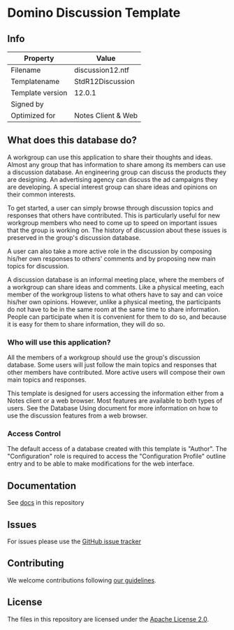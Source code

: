 # Domino Discussion Template 

## Info
Property | Value   
---|---
Filename | discussion12.ntf
Templatename | StdR12Discussion
Template version | 12.0.1
Signed by | 
Optimized for | Notes Client & Web

## What does this database do?

A workgroup can use this application to share their thoughts and ideas.  Almost any group that has information to share among its members can use a discussion database.  An engineering group can discuss the products they are designing.  An advertising agency can discuss the ad campaigns they are developing.  A special interest group can share ideas and opinions on their common interests.

To get started, a user can simply browse through discussion topics and responses that others have contributed.  This is particularly useful for new workgroup members who need to come up to speed on important issues that the group is working on.  The history of discussion about these issues is preserved in the group's discussion database.

A user can also take a more active role in the discussion by composing his/her own responses to others' comments and by proposing new main topics for discussion.

A discussion database is an informal meeting place, where the members of a workgroup can share ideas and comments.  Like a physical meeting, each member of the workgroup listens to what others have to say and can voice his/her own opinions.  However, unlike a physical meeting, the participants do not have to be in the same room at the same time to share information.  People can participate when it is convenient for them to do so, and because it is easy for them to share information, they will do so.

### Who will use this application?

All the members of a workgroup should use the group's discussion database.  Some users will just follow the main topics and responses that other members have contributed.  More active users will compose their own main topics and responses.

This template is designed for users accessing the information either from a Notes client or a web browser.  Most features are available to both types of users.  See the Database Using document for more information on how to use the discussion features from a web browser.

### Access Control

The default access of a database created with this template is "Author". 
The "Configuration" role is required to access the "Configuration Profile" outline entry and to be able to make modifications for the web interface.

## Documentation
See [docs](docs) in this repository

## Issues
For issues please use the [GitHub issue tracker](issues)

## Contributing
We welcome contributions following [our guidelines](CONTRIBUTING.md).

## License
The files in this repository are licensed under the [Apache License 2.0](https://www.apache.org/licenses/LICENSE-2.0.html). 
